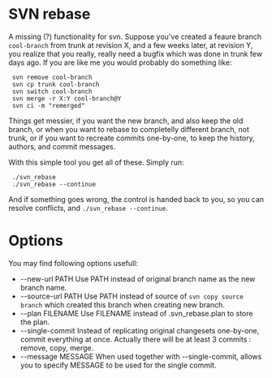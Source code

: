 SVN rebase
==========
A missing (?) functionality for svn.
Suppose you've created a feaure branch `cool-branch` from trunk at revision X, and a few weeks later, at revision Y, you realize that you really, really need
a bugfix which was done in trunk few days ago.
If you are like me you would probably do something like:


     svn remove cool-branch
     svn cp trunk cool-branch
     svn switch cool-branch
     svn merge -r X:Y cool-branch@Y
     svn ci -m "remerged"

Things get messier, if you want the new branch, and also keep the old branch, or when you want to rebase to completelly different branch, not trunk,
or if you want to recreate commits one-by-one, to keep the history, authors, and commit messages.

With this simple tool you get all of these.
Simply run:

     ./svn_rebase
     ./svn_rebase --continue

And if something goes wrong, the control is handed back to you, so you can resolve conflicts, and `./svn_rebase --continue`.

Options
=======
You may find following options usefull:

 * --new-url PATH   Use PATH instead of original branch name as the new branch name.
 * --source-url PATH   Use PATH instead of source of `svn copy source branch` which created this branch when creating new branch. 
 * --plan FILENAME   Use FILENAME instead of .svn_rebase.plan to store the plan.
 * --single-commit    Instead of replicating original changesets one-by-one, commit everything at once. Actually there will be at least 3 commits : remove, copy, merge.
 * --message MESSAGE   When used together with --single-commit, allows you to specify MESSAGE to be used for the single commit.


